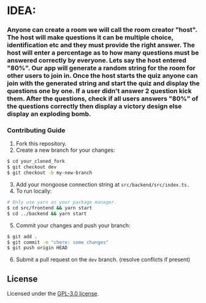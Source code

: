 # IDEA:
### Anyone can create a room we will call the room creator "host". The host will make questions it can be multiple choice, identification etc and they must provide the right answer. The host will enter a percentage as to how many questions must be answered correctly by everyone. Lets say the host entered "80%". Our app will generate a random string for the room for other users to join in. Once the host starts the quiz anyone can join with the generated string and start the quiz and display the questions one by one. If a user didn't answer 2 question kick them. After the questions, check if all users answers "80%" of the questions correctly then display a victory design else display an exploding bomb.

### Contributing Guide

1. Fork this repository.
2. Create a new branch for your changes:

```sh
$ cd your_cloned_fork
$ git checkout dev
$ git checkout -b my-new-branch
```

3. Add your mongoose connection string at `src/backend/src/index.ts.`
4. To run locally:

```sh
# Only use yarn as your package manager.
$ cd src/frontend && yarn start
$ cd ../backend && yarn start
```

5. Commit your changes and push your branch:

```sh
$ git add .
$ git commit -m "chore: some changes"
$ git push origin HEAD
```

6. Submit a pull request on the `dev` branch. (resolve conflicts if present)

## License

Licensed under the [GPL-3.0 license](https://github.com/yle11777/quizbomb/blob/main/LICENSE).
